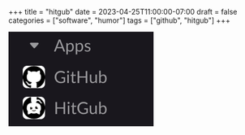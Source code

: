 +++
title = "hitgub"
date = 2023-04-25T11:00:00-07:00
draft = false
categories = ["software", "humor"]
tags = ["github", "hitgub"]
+++

![](./hitgub.png)